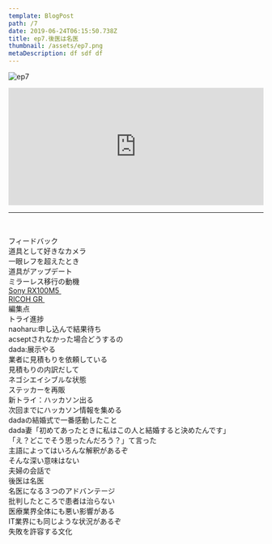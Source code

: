 ```yaml
---  
template: BlogPost  
path: /7
date: 2019-06-24T06:15:50.738Z  
title: ep7.後医は名医
thumbnail: /assets/ep7.png
metaDescription: df sdf df  
---  
```

![ep7](/assets/ep7.png)  

<iframe src="https://open.spotify.com/embed/episode/3EOkEDIjwg1wBjE4ga4PY3" width="100%" height="232" frameBorder="0" allowfullscreen="" allow="autoplay; clipboard-write; encrypted-media; fullscreen; picture-in-picture"></iframe>

***


</br>

<p>フィードバック<br>道具として好きなカメラ<br>一眼レフを超えたとき<br>道具がアップデート<br>ミラーレス移行の動機<br><a href="https://amzn.to/3boLqgO">Sony RX100M5&nbsp;</a><br><a href="https://amzn.to/3boLqgO">RICOH GR&nbsp;</a><br>編集点<br>トライ進捗<br>naoharu:申し込んで結果待ち<br>acseptされなかった場合どうするの<br>dada:展示やる<br>業者に見積もりを依頼している<br>見積もりの内訳だして<br>ネゴシエイシブルな状態<br>ステッカーを再販<br>新トライ：ハッカソン出る<br>次回までにハッカソン情報を集める<br>dadaの結婚式で一番感動したこと<br>dada妻「初めてあったときに私はこの人と結婚すると決めたんです」<br>「え？どこでそう思ったんだろう？」て言った<br>主語によってはいろんな解釈があるぞ<br>そんな深い意味はない<br>夫婦の会話で<br>後医は名医<br>名医になる３つのアドバンテージ<br>批判したところで患者は治らない<br>医療業界全体にも悪い影響がある<br>IT業界にも同じような状況があるぞ<br>失敗を許容する文化　</p>